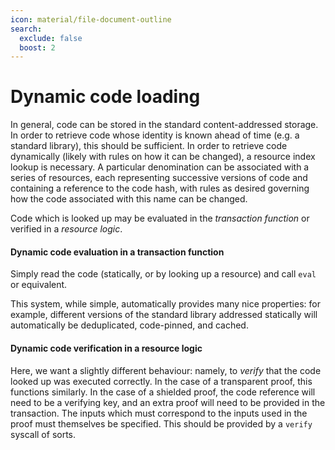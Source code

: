 ```yaml
---
icon: material/file-document-outline
search:
  exclude: false
  boost: 2
---
```


# Dynamic code loading

In general, code can be stored in the standard content-addressed storage. In
order to retrieve code whose identity is known ahead of time (e.g. a standard
library), this should be sufficient. In order to retrieve code dynamically
(likely with rules on how it can be changed), a resource index lookup is
necessary. A particular denomination can be associated with a series of
resources, each representing successive versions of code and containing a
reference to the code hash, with rules as desired governing how the code
associated with this name can be changed.

Code which is looked up may be evaluated in the _transaction function_ or
verified in a _resource logic_.

#### Dynamic code evaluation in a transaction function

Simply read the code (statically, or by looking up a resource) and call `eval`
or equivalent.

This system, while simple, automatically provides many nice properties: for
example, different versions of the standard library addressed statically will
automatically be deduplicated, code-pinned, and cached.

#### Dynamic code verification in a resource logic

Here, we want a slightly different behaviour: namely, to _verify_ that the code
looked up was executed correctly. In the case of a transparent proof, this
functions similarly. In the case of a shielded proof, the code reference will
need to be a verifying key, and an extra proof will need to be provided in the
transaction. The inputs which must correspond to the inputs used in the proof
must themselves be specified. This should be provided by a `verify` syscall of
sorts.